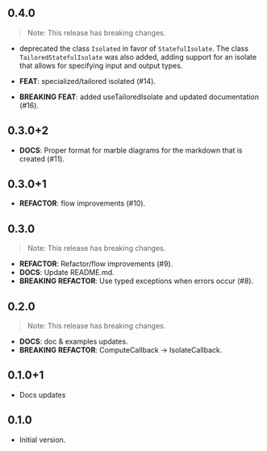 ## 0.4.0

> Note: This release has breaking changes.

 - deprecated the class `Isolated` in favor of `StatefulIsolate`. The class `TailoredStatefulIsolate` was also added, adding support for an isolate that allows for specifying input and output types.

 - **FEAT**: specialized/tailored isolated (#14).
 - **BREAKING** **FEAT**: added useTailoredIsolate and updated documentation (#16).

## 0.3.0+2

 - **DOCS**: Proper format for marble diagrams for the markdown that is created (#11).

## 0.3.0+1

 - **REFACTOR**: flow improvements (#10).

## 0.3.0

> Note: This release has breaking changes.

 - **REFACTOR**: Refactor/flow improvements (#9).
 - **DOCS**: Update README.md.
 - **BREAKING** **REFACTOR**: Use typed exceptions when errors occur (#8).

## 0.2.0

> Note: This release has breaking changes.

 - **DOCS**: doc & examples updates.
 - **BREAKING** **REFACTOR**: ComputeCallback -> IsolateCallback.

## 0.1.0+1

- Docs updates

## 0.1.0

- Initial version.
